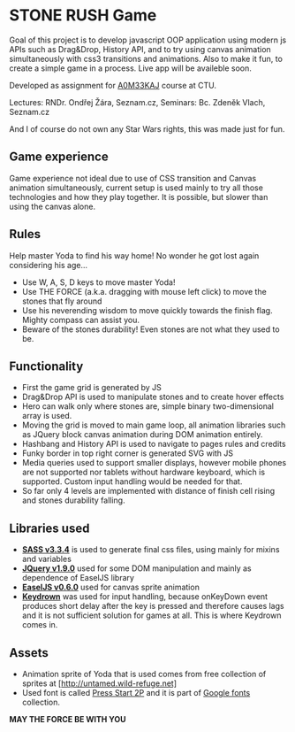 STONE RUSH Game
===============

Goal of this project is to develop javascript OOP application using modern js APIs such as Drag&Drop, History API, and to try using canvas animation simultaneously with css3 transitions and animations. Also to make it fun,
to create a simple game in a process. Live app will be availeble soon.

Developed as assignment for [A0M33KAJ] course at CTU.

Lectures: RNDr. Ondřej Žára, Seznam.cz,
Seminars: Bc. Zdeněk Vlach, Seznam.cz

[A0M33KAJ]:http://seznam.github.io/CVUT/A0M33KAJ/


And I of course do not own any Star Wars rights,
this was made just for fun.


Game experience
---------------
Game experience not ideal due to use of CSS transition and Canvas animation simultaneously,
current setup is used mainly to try all those technologies and how they play together.
It is possible, but slower than using the canvas alone.


Rules
-----

Help master Yoda to find his way home! No wonder he got lost again considering
his age...

* Use W, A, S, D keys to move master Yoda!
* Use THE FORCE (a.k.a. dragging with mouse left click) to move the stones that fly around
* Use his neverending wisdom to move quickly towards the finish flag. Mighty compass can assist you.
* Beware of the stones durability! Even stones are not what they used to be.


Functionality
-------------

* First the game grid is generated by JS
* Drag&Drop API is used to manipulate stones and to create hover effects
* Hero can walk only where stones are, simple binary two-dimensional array is used.
* Moving the grid is moved to main game loop, all animation libraries such as JQuery block canvas animation during DOM animation entirely.
* Hashbang and History API is used to navigate to pages rules and credits
* Funky border in top right corner is generated SVG with JS
* Media queries used to support smaller displays, however mobile phones are not supported nor tablets without hardware keyboard, which is supported. Custom input handling would be needed for that.
* So far only 4 levels are implemented with distance of finish cell rising and stones durability falling.

Libraries used
--------------
* **[SASS v3.3.4]** is used to generate final css files, using mainly for mixins and variables
* **[JQuery v1.9.0]** used for some DOM manipulation and mainly as dependence of EaselJS library
* **[EaselJS v0.6.0]** used for canvas sprite animation
* **[Keydrown]** was used for input handling, because onKeyDown event produces short delay after the key is pressed and therefore causes lags and it is not sufficient solution for games at all. This is where Keydrown comes in.

Assets
------

* Animation sprite of Yoda that is used comes from free collection of sprites at [http://untamed.wild-refuge.net]
* Used font is called [Press Start 2P] and it is part of [Google fonts] collection.

**MAY THE FORCE BE WITH YOU**

[JQuery v1.9.0]:http://jquery.com/
[EaselJS v0.6.0]:http://www.createjs.com/#!/EaselJS
[Keydrown]:http://jeremyckahn.github.io/keydrown/
[http://untamed.wild-refuge.net]:http://untamed.wild-refuge.net
[Google fonts]:https://www.google.com/fonts
[Press Start 2P]:https://www.google.com/fonts/specimen/Press+Start+2P
[SASS v3.3.4]:http://sass-lang.com/